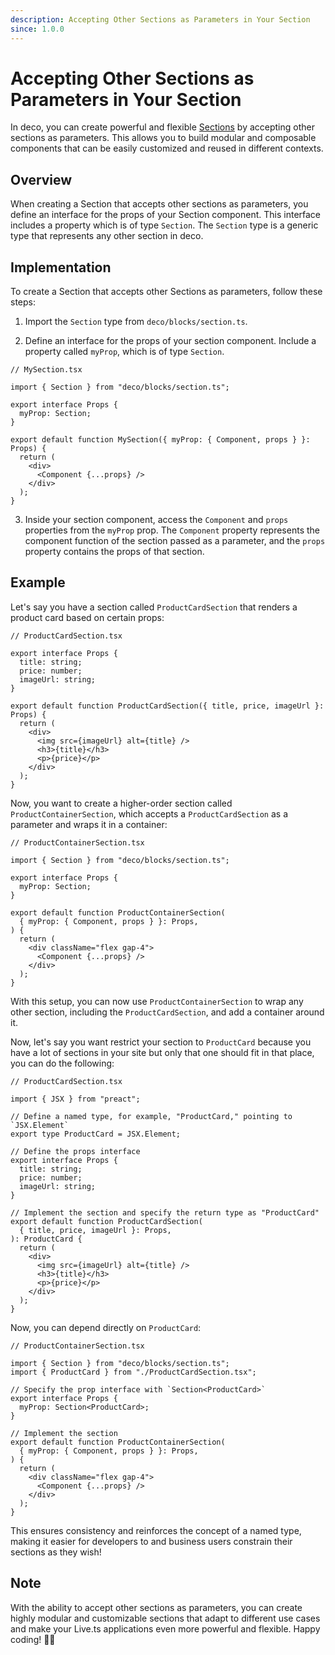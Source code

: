 ```yaml
---
description: Accepting Other Sections as Parameters in Your Section
since: 1.0.0
---
```


# Accepting Other Sections as Parameters in Your Section

In deco, you can create powerful and flexible
[Sections](/docs/en/concepts/section) by accepting other sections as parameters.
This allows you to build modular and composable components that can be easily
customized and reused in different contexts.

## Overview

When creating a Section that accepts other sections as parameters, you define an
interface for the props of your Section component. This interface includes a
property which is of type `Section`. The `Section` type is a generic type that
represents any other section in deco.

## Implementation

To create a Section that accepts other Sections as parameters, follow these
steps:

1. Import the `Section` type from `deco/blocks/section.ts`.

2. Define an interface for the props of your section component. Include a
   property called `myProp`, which is of type `Section`.

```tsx
// MySection.tsx

import { Section } from "deco/blocks/section.ts";

export interface Props {
  myProp: Section;
}

export default function MySection({ myProp: { Component, props } }: Props) {
  return (
    <div>
      <Component {...props} />
    </div>
  );
}
```

3. Inside your section component, access the `Component` and `props` properties
   from the `myProp` prop. The `Component` property represents the component
   function of the section passed as a parameter, and the `props` property
   contains the props of that section.

## Example

Let's say you have a section called `ProductCardSection` that renders a product
card based on certain props:

```tsx
// ProductCardSection.tsx

export interface Props {
  title: string;
  price: number;
  imageUrl: string;
}

export default function ProductCardSection({ title, price, imageUrl }: Props) {
  return (
    <div>
      <img src={imageUrl} alt={title} />
      <h3>{title}</h3>
      <p>{price}</p>
    </div>
  );
}
```

Now, you want to create a higher-order section called `ProductContainerSection`,
which accepts a `ProductCardSection` as a parameter and wraps it in a container:

```tsx
// ProductContainerSection.tsx

import { Section } from "deco/blocks/section.ts";

export interface Props {
  myProp: Section;
}

export default function ProductContainerSection(
  { myProp: { Component, props } }: Props,
) {
  return (
    <div className="flex gap-4">
      <Component {...props} />
    </div>
  );
}
```

With this setup, you can now use `ProductContainerSection` to wrap any other
section, including the `ProductCardSection`, and add a container around it.

Now, let's say you want restrict your section to `ProductCard` because you have
a lot of sections in your site but only that one should fit in that place, you
can do the following:

```tsx
// ProductCardSection.tsx

import { JSX } from "preact";

// Define a named type, for example, "ProductCard," pointing to `JSX.Element`
export type ProductCard = JSX.Element;

// Define the props interface
export interface Props {
  title: string;
  price: number;
  imageUrl: string;
}

// Implement the section and specify the return type as "ProductCard"
export default function ProductCardSection(
  { title, price, imageUrl }: Props,
): ProductCard {
  return (
    <div>
      <img src={imageUrl} alt={title} />
      <h3>{title}</h3>
      <p>{price}</p>
    </div>
  );
}
```

Now, you can depend directly on `ProductCard`:

```tsx
// ProductContainerSection.tsx

import { Section } from "deco/blocks/section.ts";
import { ProductCard } from "./ProductCardSection.tsx";

// Specify the prop interface with `Section<ProductCard>`
export interface Props {
  myProp: Section<ProductCard>;
}

// Implement the section
export default function ProductContainerSection(
  { myProp: { Component, props } }: Props,
) {
  return (
    <div className="flex gap-4">
      <Component {...props} />
    </div>
  );
}
```

This ensures consistency and reinforces the concept of a named type, making it
easier for developers to and business users constrain their sections as they
wish!

## Note

With the ability to accept other sections as parameters, you can create highly
modular and customizable sections that adapt to different use cases and make
your Live.ts applications even more powerful and flexible. Happy coding! 🧩🚀
